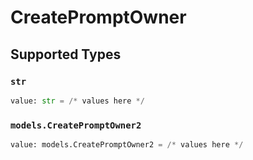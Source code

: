 # CreatePromptOwner


## Supported Types

### `str`

```python
value: str = /* values here */
```

### `models.CreatePromptOwner2`

```python
value: models.CreatePromptOwner2 = /* values here */
```


